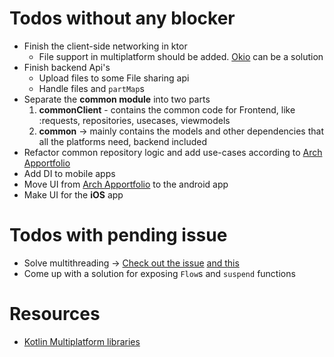 # Todos without any blocker
* Finish the client-side networking in ktor
    - File support in multiplatform should be added.   [Okio](https://github.com/square/okio) can be a solution
* Finish backend Api's
    - Upload files to some File sharing api
    - Handle files and `partMap`s
* Separate the **common module** into two parts
    1. **commonClient** - contains the common code for Frontend, like :requests, repositories, usecases, viewmodels
    2. **common** -> mainly contains the models and other dependencies that all the platforms need, backend included
* Refactor common repository logic and add use-cases according to  [Arch Apportfolio](https://gitlab.com/halcyonmobile/android-technical/architecture-appportfolio)
* Add DI to mobile apps
* Move UI from  [Arch Apportfolio](https://gitlab.com/halcyonmobile/android-technical/architecture-appportfolio) to the android app
* Make UI for the **iOS** app
# Todos with pending issue
* Solve multithreading -> [Check out the issue](https://github.com/Kotlin/kotlinx.coroutines/issues/462) [and this](https://github.com/Kotlin/kotlinx.coroutines/pull/1648)
* Come up with a solution for exposing `Flow`s and `suspend` functions

# Resources
- [Kotlin Multiplatform libraries](https://github.com/AAkira/Kotlin-Multiplatform-Libraries)
